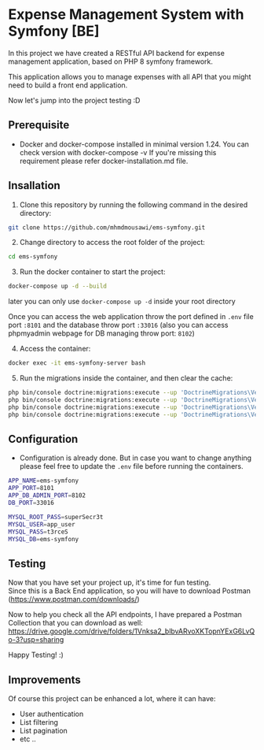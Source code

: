 # Expense Management System with Symfony [BE]

In this project we have created a RESTful API backend for expense management application, based on PHP 8 symfony framework. 

This application allows you to manage expenses with all API that you might need to build a front end application.
<br>

Now let's jump into the project testing :D

## Prerequisite
- Docker and docker-compose installed in minimal version 1.24. You can check version with docker-compose -v If you're missing this requirement please refer docker-installation.md file.


## Insallation

1. Clone this repository by running the following command in the desired directory:
```bash
git clone https://github.com/mhmdmousawi/ems-symfony.git
```

2. Change directory to access the root folder of the project:
```bash
cd ems-symfony
```

3. Run the docker container to start the project:
```bash
docker-compose up -d --build 
```

later you can only use ``docker-compose up -d`` inside your root directory

Once you can access the web application throw the port defined in `.env` file port `:8101`
and the database throw port `:33016` (also you can access phpmyadmin webpage for DB managing throw port: `8102`)

4. Access the container:
```bash
docker exec -it ems-symfony-server bash
```

5. Run the migrations inside the container, and then clear the cache:
```bash
php bin/console doctrine:migrations:execute --up 'DoctrineMigrations\Version20211211142232'
php bin/console doctrine:migrations:execute --up 'DoctrineMigrations\Version20211211151003'
php bin/console doctrine:migrations:execute --up 'DoctrineMigrations\Version20211211151010'
php bin/console doctrine:migrations:execute --up 'DoctrineMigrations\Version20211211160334'
```
## Configuration

- Configuration is already done. But in case you want to change anything please feel free to update the `.env` file before running the containers.

```bash 
APP_NAME=ems-symfony
APP_PORT=8101
APP_DB_ADMIN_PORT=8102
DB_PORT=33016

MYSQL_ROOT_PASS=superSecr3t
MYSQL_USER=app_user
MYSQL_PASS=t3rceS
MYSQL_DB=ems-symfony
```

## Testing
Now that you have set your project up, it's time for fun testing. <br>
Since this is a Back End application, so you will have to download Postman (https://www.postman.com/downloads/)

Now to help you check all the API endpoints, I have prepared a Postman Collection that you can download as well:
https://drive.google.com/drive/folders/1Vnksa2_blbvARvoXKTopnYExG6LvQo-3?usp=sharing

Happy Testing! :)

## Improvements
Of course this project can be enhanced a lot, where it can have: 
- User authentication
- List filtering
- List pagination
- etc .. 
